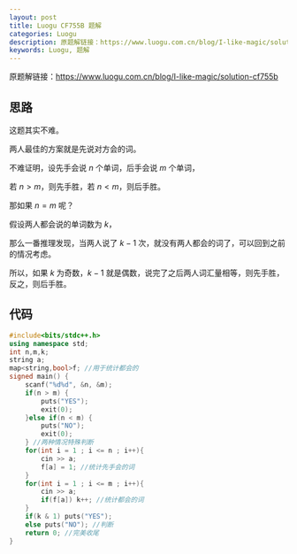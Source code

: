 ```yaml
---
layout: post
title: Luogu CF755B 题解
categories: Luogu
description: 原题解链接：https://www.luogu.com.cn/blog/I-like-magic/solution-cf755b
keywords: Luogu, 题解
---
```


原题解链接：<https://www.luogu.com.cn/blog/I-like-magic/solution-cf755b>

## 思路

这题其实不难。

两人最佳的方案就是先说对方会的词。

不难证明，设先手会说 $n$ 个单词，后手会说 $m$ 个单词，

若 $n>m$，则先手胜，若 $n<m$，则后手胜。

那如果 $n=m$ 呢？

假设两人都会说的单词数为 $k$，

那么一番推理发现，当两人说了 $k-1$ 次，就没有两人都会的词了，可以回到之前的情况考虑。

所以，如果 $k$ 为奇数，$k-1$ 就是偶数，说完了之后两人词汇量相等，则先手胜，反之，则后手胜。

## 代码

```cpp
#include<bits/stdc++.h>
using namespace std;
int n,m,k;
string a;
map<string,bool>f; //用于统计都会的
signed main() {
	scanf("%d%d", &n, &m);
	if(n > m) {
		puts("YES");
		exit(0);
	}else if(n < m) {
		puts("NO");
		exit(0);
	} //两种情况特殊判断
	for(int i = 1 ; i <= n ; i++){
		cin >> a;
		f[a] = 1; //统计先手会的词
	}
	for(int i = 1 ; i <= m ; i++){
		cin >> a;
		if(f[a]) k++; //统计都会的词
	}
	if(k & 1) puts("YES");
	else puts("NO"); //判断
	return 0; //完美收尾
}
```
